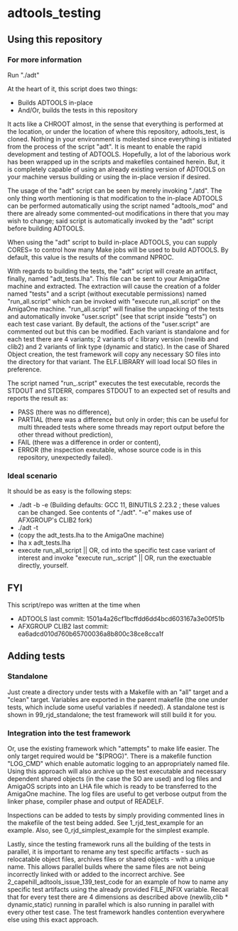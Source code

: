 # adtools_testing

## Using this repository
### For more information
Run "./adt"

At the heart of it, this script does two things:
- Builds ADTOOLS in-place
- And/Or, builds the tests in this repository

It acts like a CHROOT almost, in the sense that everything is performed at the location, or under the location of where this repository, adtools_test, is cloned. Nothing in your environment is molested since everything is initiated from the process of the script "adt". It is meant to enable the rapid development and testing of ADTOOLS. Hopefully, a lot of the laborious work has been wrapped up in the scripts and makefiles contained herein. But, it is completely capable of using an already existing version of ADTOOLS on your machine versus building or using the in-place version if desired.

The usage of the "adt" script can be seen by merely invoking "./atd". The only thing worth mentioning is that modification to the in-place ADTOOLS can be performed automatically using the script named "adtools_mod" and there are already some commented-out modifications in there that you may wish to change; said script is automatically invoked by the "adt" script before building ADTOOLS.

When using the "adt" script to build in-place ADTOOLS, you can supply CORES=<N> to control how many Make jobs will be used to build ADTOOLS. By default, this value is the results of the command NPROC.

With regards to building the tests, the "adt" script will create an artifact, finally, named "adt_tests.lha". This file can be sent to your AmigaOne machine and extracted. The extraction will cause the creation of a folder named "tests" and a script (without executable permissions) named "run_all.script" which can be invoked with "execute run_all.script" on the AmigaOne machine. "run_all.script" will finalise the unpacking of the tests and automatically invoke "user.script" (see that script inside "tests") on each test case variant. By default, the actions of the "user.script" are commented out but this can be modified. Each variant is standalone and for each test there are 4 variants; 2 variants of c library version (newlib and clib2) and 2 variants of link type (dynamic and static). In the case of Shared Object creation, the test framework will copy any necessary SO files into the directory for that variant. The ELF.LIBRARY will load local SO files in preference.

The script named "run_<test case variant name>.script" executes the test executable, records the STDOUT and STDERR, compares STDOUT to an expected set of results and reports the result as:
- PASS (there was no difference),
- PARTIAL (there was a difference but only in order; this can be useful for multi threaded tests where some threads may report output before the other thread without prediction),
- FAIL (there was a difference in order or content),
- ERROR (the inspection exeutable, whose source code is in this repository, unexpectedly failed).

### Ideal scenario
It should be as easy is the following steps:
- ./adt -b -e (Building defaults: GCC 11, BINUTILS 2.23.2 ; these values can be changed. See contents of "./adt". "-e" makes use of AFXGROUP's CLIB2 fork)
- ./adt -t
- (copy the adt_tests.lha to the AmigaOne machine)
- lha x adt_tests.lha 
- execute run_all_script || OR, cd into the specific test case variant of interest and invoke "execute run_<test case variant name>.script" || OR, run the exectuable directly, yourself.

## FYI
This script/repo was written at the time when
- ADTOOLS last commit: 1501a4a26cf1bcffdd6dd4bcd603167a3e00f51b
- AFXGROUP CLIB2 last commit: ea6adcd010d760b65700036a8b800c38ce8cca1f

## Adding tests
### Standalone
Just create a directory under tests with a Makefile with an "all" target and a "clean" target. Variables are exported in the parent makefile (the one under tests, which include some useful variables if needed). A standalone test is shown in 99_rjd_standalone; the test framework will still build it for you.

### Integration into the test framework
Or, use the existing framework which "attempts" to make life easier. The only target required would be "$(PROG)". There is a makefile function "LOG_CMD" which enable automatic logging to an appropriately named file. Using this approach will also archive up the test executable and necessary dependent shared objects (in the case the SO are used) and log files and AmigaOS scripts into an LHA file which is ready to be transferred to the AmigaOne machine. The log files are useful to get verbose output from the linker phase, compiler phase and output of READELF.

Inspections can be added to tests by simply providing commented lines in the makefile of the test being added. See 1_rjd_test_example for an example. Also, see 0_rjd_simplest_example for the simplest example.

Lastly, since the testing framework runs all the building of the tests in parallel, it is important to rename any test specific artifacts - such as relocatable object files, archives files or shared objects - with a unique name. This allows parallel builds where the same files are not being incorrectly linked with or added to the incorrect archive. See 2_capehill_adtools_issue_139_test_code for an example of how to name any specific test artifacts using the already provided FILE_INFIX variable. Recall that for every test there are 4 dimensions as described above (newlib,clib * dynamic,static) running in parallel which is also running in parallel with every other test case. The test framework handles contention everywhere else using this exact approach.
